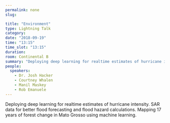 ```yaml
---
permalink: none
slug:

title: "Environment"
type: Lightning Talk
category:
date: "2018-09-19"
time: "13:15"
time_slot: "13:15"
duration:
room: Continental B
summary: "Deploying deep learning for realtime estimates of hurricane intensity. SAR data for better flood forecasting and flood hazard calculations. Mapping 17 years of forest change in Mato Grosso using machine learning."
people:
  speakers:
    - Dr. Josh Hacker
    - Courtney Whalen
    - Manil Maskey
    - Rob Emanuele
---
```

Deploying deep learning for realtime estimates of hurricane intensity. SAR data for better flood forecasting and flood hazard calculations. Mapping 17 years of forest change in Mato Grosso using machine learning.

